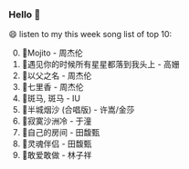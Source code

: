 

### Hello 👋

😄 listen to my this week song list of top 10:

0. 🌈Mojito - 周杰伦
1. 🌈遇见你的时候所有星星都落到我头上 - 高姗
2. 🌈以父之名 - 周杰伦
3. 🌈七里香 - 周杰伦
4. 🌈斑马, 斑马 - IU
5. 🌈半城烟沙 (合唱版) - 许嵩/金莎
6. 🌈寂寞沙洲冷 - 于潼
7. 🌈自己的房间 - 田馥甄
8. 🌈灵魂伴侣 - 田馥甄
9. 🌈敢爱敢做 - 林子祥

